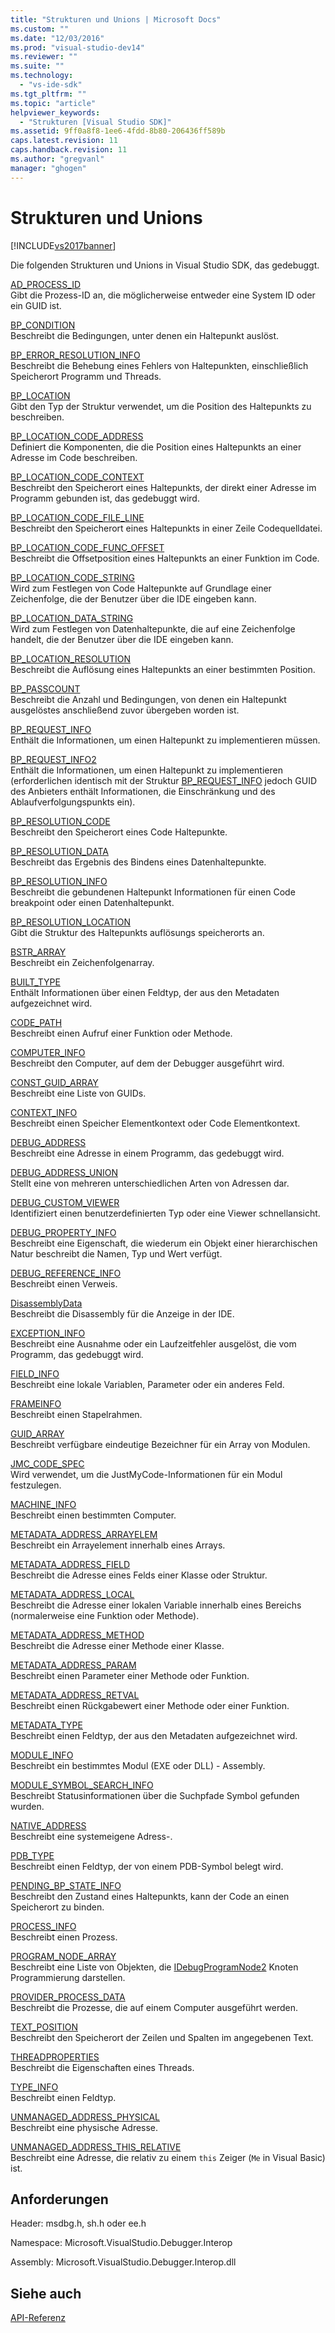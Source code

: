 ```yaml
---
title: "Strukturen und Unions | Microsoft Docs"
ms.custom: ""
ms.date: "12/03/2016"
ms.prod: "visual-studio-dev14"
ms.reviewer: ""
ms.suite: ""
ms.technology: 
  - "vs-ide-sdk"
ms.tgt_pltfrm: ""
ms.topic: "article"
helpviewer_keywords: 
  - "Strukturen [Visual Studio SDK]"
ms.assetid: 9ff0a8f8-1ee6-4fdd-8b80-206436ff589b
caps.latest.revision: 11
caps.handback.revision: 11
ms.author: "gregvanl"
manager: "ghogen"
---
```

# Strukturen und Unions
[!INCLUDE[vs2017banner](../../../code-quality/includes/vs2017banner.md)]

Die folgenden Strukturen und Unions in Visual Studio SDK, das gedebuggt.  
  
 [AD\_PROCESS\_ID](../../../extensibility/debugger/reference/ad-process-id.md)  
 Gibt die Prozess\-ID an, die möglicherweise entweder eine System ID oder ein GUID ist.  
  
 [BP\_CONDITION](../../../extensibility/debugger/reference/bp-condition.md)  
 Beschreibt die Bedingungen, unter denen ein Haltepunkt auslöst.  
  
 [BP\_ERROR\_RESOLUTION\_INFO](../../../extensibility/debugger/reference/bp-error-resolution-info.md)  
 Beschreibt die Behebung eines Fehlers von Haltepunkten, einschließlich Speicherort Programm und Threads.  
  
 [BP\_LOCATION](../../../extensibility/debugger/reference/bp-location.md)  
 Gibt den Typ der Struktur verwendet, um die Position des Haltepunkts zu beschreiben.  
  
 [BP\_LOCATION\_CODE\_ADDRESS](../../../extensibility/debugger/reference/bp-location-code-address.md)  
 Definiert die Komponenten, die die Position eines Haltepunkts an einer Adresse im Code beschreiben.  
  
 [BP\_LOCATION\_CODE\_CONTEXT](../../../extensibility/debugger/reference/bp-location-code-context.md)  
 Beschreibt den Speicherort eines Haltepunkts, der direkt einer Adresse im Programm gebunden ist, das gedebuggt wird.  
  
 [BP\_LOCATION\_CODE\_FILE\_LINE](../../../extensibility/debugger/reference/bp-location-code-file-line.md)  
 Beschreibt den Speicherort eines Haltepunkts in einer Zeile Codequelldatei.  
  
 [BP\_LOCATION\_CODE\_FUNC\_OFFSET](../../../extensibility/debugger/reference/bp-location-code-func-offset.md)  
 Beschreibt die Offsetposition eines Haltepunkts an einer Funktion im Code.  
  
 [BP\_LOCATION\_CODE\_STRING](../../../extensibility/debugger/reference/bp-location-code-string.md)  
 Wird zum Festlegen von Code Haltepunkte auf Grundlage einer Zeichenfolge, die der Benutzer über die IDE eingeben kann.  
  
 [BP\_LOCATION\_DATA\_STRING](../../../extensibility/debugger/reference/bp-location-data-string.md)  
 Wird zum Festlegen von Datenhaltepunkte, die auf eine Zeichenfolge handelt, die der Benutzer über die IDE eingeben kann.  
  
 [BP\_LOCATION\_RESOLUTION](../../../extensibility/debugger/reference/bp-location-resolution.md)  
 Beschreibt die Auflösung eines Haltepunkts an einer bestimmten Position.  
  
 [BP\_PASSCOUNT](../../../extensibility/debugger/reference/bp-passcount.md)  
 Beschreibt die Anzahl und Bedingungen, von denen ein Haltepunkt ausgelöstes anschließend zuvor übergeben worden ist.  
  
 [BP\_REQUEST\_INFO](../../../extensibility/debugger/reference/bp-request-info.md)  
 Enthält die Informationen, um einen Haltepunkt zu implementieren müssen.  
  
 [BP\_REQUEST\_INFO2](../../../extensibility/debugger/reference/bp-request-info2.md)  
 Enthält die Informationen, um einen Haltepunkt zu implementieren \(erforderlichen identisch mit der Struktur [BP\_REQUEST\_INFO](../../../extensibility/debugger/reference/bp-request-info.md) jedoch GUID des Anbieters enthält Informationen, die Einschränkung und des Ablaufverfolgungspunkts ein\).  
  
 [BP\_RESOLUTION\_CODE](../../../extensibility/debugger/reference/bp-resolution-code.md)  
 Beschreibt den Speicherort eines Code Haltepunkte.  
  
 [BP\_RESOLUTION\_DATA](../../../extensibility/debugger/reference/bp-resolution-data.md)  
 Beschreibt das Ergebnis des Bindens eines Datenhaltepunkte.  
  
 [BP\_RESOLUTION\_INFO](../../../extensibility/debugger/reference/bp-resolution-info.md)  
 Beschreibt die gebundenen Haltepunkt Informationen für einen Code breakpoint oder einen Datenhaltepunkt.  
  
 [BP\_RESOLUTION\_LOCATION](../../../extensibility/debugger/reference/bp-resolution-location.md)  
 Gibt die Struktur des Haltepunkts auflösungs speicherorts an.  
  
 [BSTR\_ARRAY](../../../extensibility/debugger/reference/bstr-array.md)  
 Beschreibt ein Zeichenfolgenarray.  
  
 [BUILT\_TYPE](../../../extensibility/debugger/reference/built-type.md)  
 Enthält Informationen über einen Feldtyp, der aus den Metadaten aufgezeichnet wird.  
  
 [CODE\_PATH](../../../extensibility/debugger/reference/code-path.md)  
 Beschreibt einen Aufruf einer Funktion oder Methode.  
  
 [COMPUTER\_INFO](../../../extensibility/debugger/reference/computer-info.md)  
 Beschreibt den Computer, auf dem der Debugger ausgeführt wird.  
  
 [CONST\_GUID\_ARRAY](../../../extensibility/debugger/reference/const-guid-array.md)  
 Beschreibt eine Liste von GUIDs.  
  
 [CONTEXT\_INFO](../../../extensibility/debugger/reference/context-info.md)  
 Beschreibt einen Speicher Elementkontext oder Code Elementkontext.  
  
 [DEBUG\_ADDRESS](../../../extensibility/debugger/reference/debug-address.md)  
 Beschreibt eine Adresse in einem Programm, das gedebuggt wird.  
  
 [DEBUG\_ADDRESS\_UNION](../../../extensibility/debugger/reference/debug-address-union.md)  
 Stellt eine von mehreren unterschiedlichen Arten von Adressen dar.  
  
 [DEBUG\_CUSTOM\_VIEWER](../../../extensibility/debugger/reference/debug-custom-viewer.md)  
 Identifiziert einen benutzerdefinierten Typ oder eine Viewer schnellansicht.  
  
 [DEBUG\_PROPERTY\_INFO](../../../extensibility/debugger/reference/debug-property-info.md)  
 Beschreibt eine Eigenschaft, die wiederum ein Objekt einer hierarchischen Natur beschreibt die Namen, Typ und Wert verfügt.  
  
 [DEBUG\_REFERENCE\_INFO](../../../extensibility/debugger/reference/debug-reference-info.md)  
 Beschreibt einen Verweis.  
  
 [DisassemblyData](../../../extensibility/debugger/reference/disassemblydata.md)  
 Beschreibt die Disassembly für die Anzeige in der IDE.  
  
 [EXCEPTION\_INFO](../../../extensibility/debugger/reference/exception-info.md)  
 Beschreibt eine Ausnahme oder ein Laufzeitfehler ausgelöst, die vom Programm, das gedebuggt wird.  
  
 [FIELD\_INFO](../../../extensibility/debugger/reference/field-info.md)  
 Beschreibt eine lokale Variablen, Parameter oder ein anderes Feld.  
  
 [FRAMEINFO](../../../extensibility/debugger/reference/frameinfo.md)  
 Beschreibt einen Stapelrahmen.  
  
 [GUID\_ARRAY](../../../extensibility/debugger/reference/guid-array.md)  
 Beschreibt verfügbare eindeutige Bezeichner für ein Array von Modulen.  
  
 [JMC\_CODE\_SPEC](../../../extensibility/debugger/reference/jmc-code-spec.md)  
 Wird verwendet, um die JustMyCode\-Informationen für ein Modul festzulegen.  
  
 [MACHINE\_INFO](../../../extensibility/debugger/reference/machine-info.md)  
 Beschreibt einen bestimmten Computer.  
  
 [METADATA\_ADDRESS\_ARRAYELEM](../../../extensibility/debugger/reference/metadata-address-arrayelem.md)  
 Beschreibt ein Arrayelement innerhalb eines Arrays.  
  
 [METADATA\_ADDRESS\_FIELD](../../../extensibility/debugger/reference/metadata-address-field.md)  
 Beschreibt die Adresse eines Felds einer Klasse oder Struktur.  
  
 [METADATA\_ADDRESS\_LOCAL](../../../extensibility/debugger/reference/metadata-address-local.md)  
 Beschreibt die Adresse einer lokalen Variable innerhalb eines Bereichs \(normalerweise eine Funktion oder Methode\).  
  
 [METADATA\_ADDRESS\_METHOD](../../../extensibility/debugger/reference/metadata-address-method.md)  
 Beschreibt die Adresse einer Methode einer Klasse.  
  
 [METADATA\_ADDRESS\_PARAM](../../../extensibility/debugger/reference/metadata-address-param.md)  
 Beschreibt einen Parameter einer Methode oder Funktion.  
  
 [METADATA\_ADDRESS\_RETVAL](../../../extensibility/debugger/reference/metadata-address-retval.md)  
 Beschreibt einen Rückgabewert einer Methode oder einer Funktion.  
  
 [METADATA\_TYPE](../../../extensibility/debugger/reference/metadata-type.md)  
 Beschreibt einen Feldtyp, der aus den Metadaten aufgezeichnet wird.  
  
 [MODULE\_INFO](../../../extensibility/debugger/reference/module-info.md)  
 Beschreibt ein bestimmtes Modul \(EXE oder DLL\) \- Assembly.  
  
 [MODULE\_SYMBOL\_SEARCH\_INFO](../../../extensibility/debugger/reference/module-symbol-search-info.md)  
 Beschreibt Statusinformationen über die Suchpfade Symbol gefunden wurden.  
  
 [NATIVE\_ADDRESS](../../../extensibility/debugger/reference/native-address.md)  
 Beschreibt eine systemeigene Adress\-.  
  
 [PDB\_TYPE](../../../extensibility/debugger/reference/pdb-type.md)  
 Beschreibt einen Feldtyp, der von einem PDB\-Symbol belegt wird.  
  
 [PENDING\_BP\_STATE\_INFO](../../../extensibility/debugger/reference/pending-bp-state-info.md)  
 Beschreibt den Zustand eines Haltepunkts, kann der Code an einen Speicherort zu binden.  
  
 [PROCESS\_INFO](../../../extensibility/debugger/reference/process-info.md)  
 Beschreibt einen Prozess.  
  
 [PROGRAM\_NODE\_ARRAY](../../../extensibility/debugger/reference/program-node-array.md)  
 Beschreibt eine Liste von Objekten, die [IDebugProgramNode2](../../../extensibility/debugger/reference/idebugprogramnode2.md) Knoten Programmierung darstellen.  
  
 [PROVIDER\_PROCESS\_DATA](../../../extensibility/debugger/reference/provider-process-data.md)  
 Beschreibt die Prozesse, die auf einem Computer ausgeführt werden.  
  
 [TEXT\_POSITION](../../../extensibility/debugger/reference/text-position.md)  
 Beschreibt den Speicherort der Zeilen und Spalten im angegebenen Text.  
  
 [THREADPROPERTIES](../../../extensibility/debugger/reference/threadproperties.md)  
 Beschreibt die Eigenschaften eines Threads.  
  
 [TYPE\_INFO](../../../extensibility/debugger/reference/type-info.md)  
 Beschreibt einen Feldtyp.  
  
 [UNMANAGED\_ADDRESS\_PHYSICAL](../../../extensibility/debugger/reference/unmanaged-address-physical.md)  
 Beschreibt eine physische Adresse.  
  
 [UNMANAGED\_ADDRESS\_THIS\_RELATIVE](../../../extensibility/debugger/reference/unmanaged-address-this-relative.md)  
 Beschreibt eine Adresse, die relativ zu einem `this` Zeiger \(`Me` in Visual Basic\) ist.  
  
## Anforderungen  
 Header: msdbg.h, sh.h oder ee.h  
  
 Namespace: Microsoft.VisualStudio.Debugger.Interop  
  
 Assembly: Microsoft.VisualStudio.Debugger.Interop.dll  
  
## Siehe auch  
 [API\-Referenz](../../../extensibility/debugger/reference/api-reference-visual-studio-debugging.md)